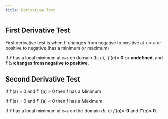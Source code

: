 ```yaml
---
title: Derivative Test
---
```

## First Derivative Test

First derivative test is when f' changes from negative to positive at x = a or positive to negative (has a minimum or maximum)

If `f` has a local minimum at `x=a` on domain $(b,\ c)$,  $f'\left(a\right)=$ **0** or **undefined**, and f'$\left(x\right)$**changes from negative to positive.**
## Second Derivative Test

If f'(a) = 0 and f''(a) > 0 then f has a Minimum

If f'(a) = 0 and f''(a) < 0 then f has a Maximum

If `f` has a local minimum at `x=a` on the domain $\left(b,\ c\right)$ $f'\left(a\right)=$ **0** and $f''\left(a\right)$**> 0**.


